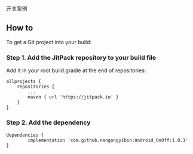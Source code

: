 # 
开关案例

## How to ##

To get a Git project into your build:

### Step 1. Add the JitPack repository to your build file ###

Add it in your root build.gradle at the end of repositories:

    allprojects {
		repositories {
			...
			maven { url 'https://jitpack.io' }
		}
	}

### Step 2. Add the dependency ###

    dependencies {
	        implementation 'com.github.nangongyibin:Android_OnOff:1.0.1'
	}